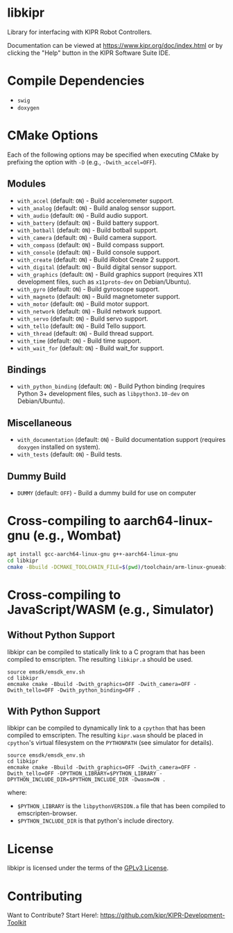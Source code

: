 # libkipr
Library for interfacing with KIPR Robot Controllers.

Documentation can be viewed at https://www.kipr.org/doc/index.html or by clicking the "Help" button in the KIPR Software Suite IDE.

# Compile Dependencies

- `swig`
- `doxygen`

# CMake Options

Each of the following options may be specified when executing CMake by prefixing the option with `-D` (e.g., `-Dwith_accel=OFF`).

## Modules
  - `with_accel` (default: `ON`) - Build accelerometer support.
  - `with_analog` (default: `ON`) - Build analog sensor support.
  - `with_audio` (default: `ON`) - Build audio support.
  - `with_battery` (default: `ON`) - Build battery support.
  - `with_botball` (default: `ON`) - Build botball support.
  - `with_camera` (default: `ON`) - Build camera support.
  - `with_compass` (default: `ON`) - Build compass support.
  - `with_console` (default: `ON`) - Build console support.
  - `with_create` (default: `ON`) - Build iRobot Create 2 support.
  - `with_digital` (default: `ON`) - Build digital sensor support.
  - `with_graphics` (default: `ON`) - Build graphics support (requires X11 development files, such as `x11proto-dev` on Debian/Ubuntu).
  - `with_gyro` (default: `ON`) - Build gyroscope support.
  - `with_magneto` (default: `ON`) - Build magnetometer support.
  - `with_motor` (default: `ON`) - Build motor support.
  - `with_network` (default: `ON`) - Build network support.
  - `with_servo` (default: `ON`) - Build servo support.
  - `with_tello` (default: `ON`) - Build Tello support.
  - `with_thread` (default: `ON`) - Build thread support.
  - `with_time` (default: `ON`) - Build time support.
  - `with_wait_for` (default: `ON`) - Build wait_for support.

## Bindings
  - `with_python_binding` (default: `ON`) - Build Python binding (requires Python 3+ development files, such as `libpython3.10-dev` on Debian/Ubuntu).

## Miscellaneous
  - `with_documentation` (default: `ON`) - Build documentation support (requires `doxygen` installed on system).
  - `with_tests` (default: `ON`) - Build tests.

## Dummy Build
  - `DUMMY` (default: `OFF`) - Build a dummy build for use on computer

# Cross-compiling to aarch64-linux-gnu (e.g., Wombat)

```bash
apt install gcc-aarch64-linux-gnu g++-aarch64-linux-gnu
cd libkipr
cmake -Bbuild -DCMAKE_TOOLCHAIN_FILE=$(pwd)/toolchain/arm-linux-gnueabihf.cmake .
```

# Cross-compiling to JavaScript/WASM (e.g., Simulator)

## Without Python Support
libkipr can be compiled to statically link to a C program that has been compiled to emscripten. The resulting `libkipr.a` should be used.
```
source emsdk/emsdk_env.sh
cd libkipr
emcmake cmake -Bbuild -Dwith_graphics=OFF -Dwith_camera=OFF -Dwith_tello=OFF -Dwith_python_binding=OFF .
```

## With Python Support
libkipr can be compiled to dynamically link to a `cpython` that has been compiled to emscripten. The resulting `kipr.wasm` should be placed in `cpython`'s virtual filesystem on the `PYTHONPATH` (see simulator for details).
```
source emsdk/emsdk_env.sh
cd libkipr
emcmake cmake -Bbuild -Dwith_graphics=OFF -Dwith_camera=OFF -Dwith_tello=OFF -DPYTHON_LIBRARY=$PYTHON_LIBRARY -DPYTHON_INCLUDE_DIR=$PYTHON_INCLUDE_DIR -Dwasm=ON .
```
where:
  - `$PYTHON_LIBRARY` is the `libpythonVERSION.a` file that has been compiled to emscripten-browser.
  - `$PYTHON_INCLUDE_DIR` is that python's include directory. 

# License

libkipr is licensed under the terms of the [GPLv3 License](LICENSE).

# Contributing

Want to Contribute? Start Here!:
https://github.com/kipr/KIPR-Development-Toolkit
